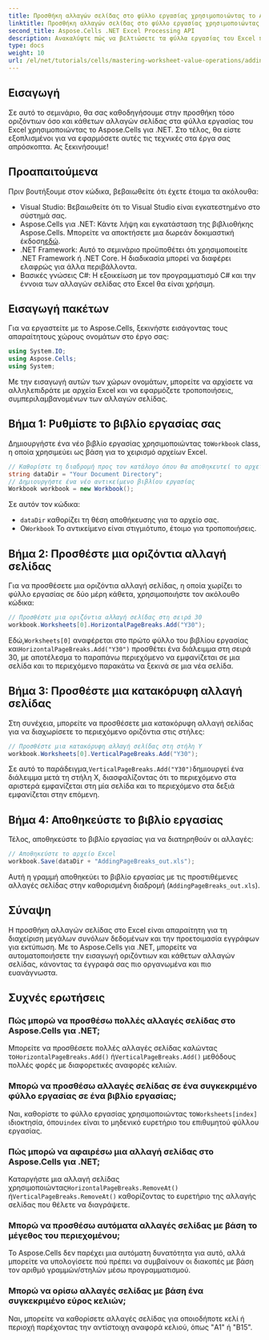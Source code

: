 ```yaml
---
title: Προσθήκη αλλαγών σελίδας στο φύλλο εργασίας χρησιμοποιώντας το Aspose.Cells
linktitle: Προσθήκη αλλαγών σελίδας στο φύλλο εργασίας χρησιμοποιώντας το Aspose.Cells
second_title: Aspose.Cells .NET Excel Processing API
description: Ανακαλύψτε πώς να βελτιώσετε τα φύλλα εργασίας του Excel προσθέτοντας αποτελεσματικά οριζόντιες και κάθετες αλλαγές σελίδας χρησιμοποιώντας το Aspose.Cells για .NET. Αυτός ο περιεκτικός οδηγός σας καθοδηγεί στα απαραίτητα βήματα ρύθμισης, κωδικοποίησης.
type: docs
weight: 10
url: /el/net/tutorials/cells/mastering-worksheet-value-operations/adding-page-breaks/
---
```

## Εισαγωγή

Σε αυτό το σεμινάριο, θα σας καθοδηγήσουμε στην προσθήκη τόσο οριζόντιων όσο και κάθετων αλλαγών σελίδας στα φύλλα εργασίας του Excel χρησιμοποιώντας το Aspose.Cells για .NET. Στο τέλος, θα είστε εξοπλισμένοι για να εφαρμόσετε αυτές τις τεχνικές στα έργα σας απρόσκοπτα. Ας ξεκινήσουμε!

## Προαπαιτούμενα
Πριν βουτήξουμε στον κώδικα, βεβαιωθείτε ότι έχετε έτοιμα τα ακόλουθα:
- Visual Studio: Βεβαιωθείτε ότι το Visual Studio είναι εγκατεστημένο στο σύστημά σας.
-  Aspose.Cells για .NET: Κάντε λήψη και εγκατάσταση της βιβλιοθήκης Aspose.Cells. Μπορείτε να αποκτήσετε μια δωρεάν δοκιμαστική έκδοση[εδώ](https://releases.aspose.com/cells/net/).
- .NET Framework: Αυτό το σεμινάριο προϋποθέτει ότι χρησιμοποιείτε .NET Framework ή .NET Core. Η διαδικασία μπορεί να διαφέρει ελαφρώς για άλλα περιβάλλοντα.
- Βασικές γνώσεις C#: Η εξοικείωση με τον προγραμματισμό C# και την έννοια των αλλαγών σελίδας στο Excel θα είναι χρήσιμη.

## Εισαγωγή πακέτων
Για να εργαστείτε με το Aspose.Cells, ξεκινήστε εισάγοντας τους απαραίτητους χώρους ονομάτων στο έργο σας:

```csharp
using System.IO;
using Aspose.Cells;
using System;
```

Με την εισαγωγή αυτών των χώρων ονομάτων, μπορείτε να αρχίσετε να αλληλεπιδράτε με αρχεία Excel και να εφαρμόζετε τροποποιήσεις, συμπεριλαμβανομένων των αλλαγών σελίδας.

## Βήμα 1: Ρυθμίστε το βιβλίο εργασίας σας
 Δημιουργήστε ένα νέο βιβλίο εργασίας χρησιμοποιώντας το`Workbook` class, η οποία χρησιμεύει ως βάση για το χειρισμό αρχείων Excel.

```csharp
// Καθορίστε τη διαδρομή προς τον κατάλογο όπου θα αποθηκευτεί το αρχείο σας
string dataDir = "Your Document Directory";
// Δημιουργήστε ένα νέο αντικείμενο βιβλίου εργασίας
Workbook workbook = new Workbook();
```
Σε αυτόν τον κώδικα:
- `dataDir` καθορίζει τη θέση αποθήκευσης για το αρχείο σας.
-  Ο`Workbook` Το αντικείμενο είναι στιγμιότυπο, έτοιμο για τροποποιήσεις.

## Βήμα 2: Προσθέστε μια οριζόντια αλλαγή σελίδας
Για να προσθέσετε μια οριζόντια αλλαγή σελίδας, η οποία χωρίζει το φύλλο εργασίας σε δύο μέρη κάθετα, χρησιμοποιήστε τον ακόλουθο κώδικα:

```csharp
// Προσθέστε μια οριζόντια αλλαγή σελίδας στη σειρά 30
workbook.Worksheets[0].HorizontalPageBreaks.Add("Y30");
```
 Εδώ,`Worksheets[0]` αναφέρεται στο πρώτο φύλλο του βιβλίου εργασίας και`HorizontalPageBreaks.Add("Y30")` προσθέτει ένα διάλειμμα στη σειρά 30, με αποτέλεσμα το παραπάνω περιεχόμενο να εμφανίζεται σε μια σελίδα και το περιεχόμενο παρακάτω να ξεκινά σε μια νέα σελίδα.

## Βήμα 3: Προσθέστε μια κατακόρυφη αλλαγή σελίδας
Στη συνέχεια, μπορείτε να προσθέσετε μια κατακόρυφη αλλαγή σελίδας για να διαχωρίσετε το περιεχόμενο οριζόντια στις στήλες:

```csharp
// Προσθέστε μια κατακόρυφη αλλαγή σελίδας στη στήλη Y
workbook.Worksheets[0].VerticalPageBreaks.Add("Y30");
```
 Σε αυτό το παράδειγμα,`VerticalPageBreaks.Add("Y30")`δημιουργεί ένα διάλειμμα μετά τη στήλη X, διασφαλίζοντας ότι το περιεχόμενο στα αριστερά εμφανίζεται στη μία σελίδα και το περιεχόμενο στα δεξιά εμφανίζεται στην επόμενη.

## Βήμα 4: Αποθηκεύστε το βιβλίο εργασίας
Τέλος, αποθηκεύστε το βιβλίο εργασίας για να διατηρηθούν οι αλλαγές:

```csharp
// Αποθηκεύστε το αρχείο Excel
workbook.Save(dataDir + "AddingPageBreaks_out.xls");
```
Αυτή η γραμμή αποθηκεύει το βιβλίο εργασίας με τις προστιθέμενες αλλαγές σελίδας στην καθορισμένη διαδρομή (`AddingPageBreaks_out.xls`).

## Σύναψη
Η προσθήκη αλλαγών σελίδας στο Excel είναι απαραίτητη για τη διαχείριση μεγάλων συνόλων δεδομένων και την προετοιμασία εγγράφων για εκτύπωση. Με το Aspose.Cells για .NET, μπορείτε να αυτοματοποιήσετε την εισαγωγή οριζόντιων και κάθετων αλλαγών σελίδας, κάνοντας τα έγγραφά σας πιο οργανωμένα και πιο ευανάγνωστα.

## Συχνές ερωτήσεις

### Πώς μπορώ να προσθέσω πολλές αλλαγές σελίδας στο Aspose.Cells για .NET;
 Μπορείτε να προσθέσετε πολλές αλλαγές σελίδας καλώντας το`HorizontalPageBreaks.Add()` ή`VerticalPageBreaks.Add()` μεθόδους πολλές φορές με διαφορετικές αναφορές κελιών.

### Μπορώ να προσθέσω αλλαγές σελίδας σε ένα συγκεκριμένο φύλλο εργασίας σε ένα βιβλίο εργασίας;
 Ναι, καθορίστε το φύλλο εργασίας χρησιμοποιώντας το`Worksheets[index]` ιδιοκτησία, όπου`index` είναι το μηδενικό ευρετήριο του επιθυμητού φύλλου εργασίας.

### Πώς μπορώ να αφαιρέσω μια αλλαγή σελίδας στο Aspose.Cells για .NET;
Καταργήστε μια αλλαγή σελίδας χρησιμοποιώντας`HorizontalPageBreaks.RemoveAt()` ή`VerticalPageBreaks.RemoveAt()` καθορίζοντας το ευρετήριο της αλλαγής σελίδας που θέλετε να διαγράψετε.

### Μπορώ να προσθέσω αυτόματα αλλαγές σελίδας με βάση το μέγεθος του περιεχομένου;
Το Aspose.Cells δεν παρέχει μια αυτόματη δυνατότητα για αυτό, αλλά μπορείτε να υπολογίσετε πού πρέπει να συμβαίνουν οι διακοπές με βάση τον αριθμό γραμμών/στηλών μέσω προγραμματισμού.

### Μπορώ να ορίσω αλλαγές σελίδας με βάση ένα συγκεκριμένο εύρος κελιών;
Ναι, μπορείτε να καθορίσετε αλλαγές σελίδας για οποιοδήποτε κελί ή περιοχή παρέχοντας την αντίστοιχη αναφορά κελιού, όπως "A1" ή "B15".